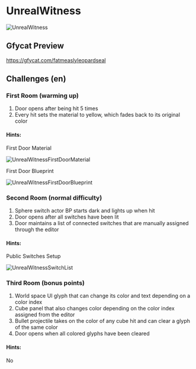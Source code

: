 # UnrealWitness
![UnrealWitness](https://user-images.githubusercontent.com/6082364/66284696-07cb9900-e897-11e9-9b25-616cc47469e6.png)

## Gfycat Preview
https://gfycat.com/fatmeaslyleopardseal

## Challenges (en)

### First Room (warming up)
1. Door opens after being hit 5 times
1. Every hit sets the material to yellow, which fades back to its original color

#### Hints:

First Door Material

![UnrealWitnessFirstDoorMaterial](https://user-images.githubusercontent.com/6082364/66285259-e02a0000-e899-11e9-9d74-2271fbd6b9f7.PNG)

First Door Blueprint

![UnrealWitnessFirstDoorBlueprint](https://user-images.githubusercontent.com/6082364/66285214-9fca8200-e899-11e9-8726-434c909caf5b.PNG)



### Second Room (normal difficulty)
1. Sphere switch actor BP starts dark and lights up when hit
1. Door opens after all switches have been lit
1. Door maintains a list of connected switches that are manually assigned through the editor

#### Hints:

Public Switches Setup

![UnrealWitnessSwitchList](https://user-images.githubusercontent.com/6082364/66285264-e3bd8700-e899-11e9-82b6-28db22b6e544.PNG)

### Third Room (bonus points)
1. World space UI glyph that can change its color and text depending on a color index
1. Cube panel that also changes color depending on the color index assigned from the editor
1. Bullet projectile takes on the color of any cube hit and can clear a glyph of the same color
1. Door opens when all colored glyphs have been cleared

#### Hints:

No
